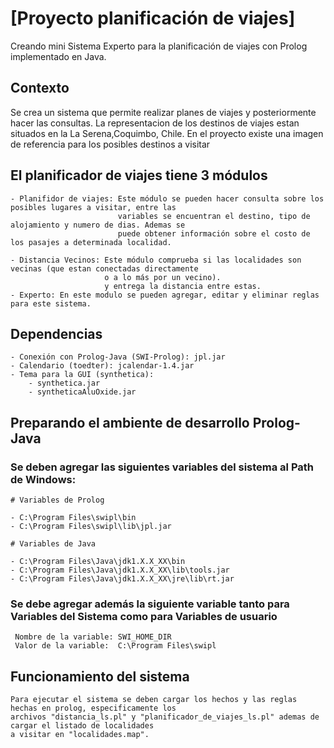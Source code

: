 # [Proyecto planificación de viajes]

Creando mini Sistema Experto para la planificación de viajes con Prolog implementado en Java.

## Contexto

Se crea un sistema que permite realizar planes de viajes y posteriormente hacer las consultas.
La representacion de los destinos de viajes estan situados en la La Serena,Coquimbo, Chile.
En el proyecto existe una imagen de referencia para los posibles destinos a visitar

## El planificador de viajes tiene 3 módulos

	- Planifidor de viajes: Este módulo se pueden hacer consulta sobre los posibles lugares a visitar, entre las 
							variables se encuentran el destino, tipo de alojamiento y numero de dias. Ademas se 
							puede obtener información sobre el costo de los pasajes a determinada localidad.
							
	- Distancia Vecinos: Este módulo comprueba si las localidades son vecinas (que estan conectadas directamente
						 o a lo más por un vecino).
						 y entrega la distancia entre estas.
	- Experto: En este modulo se pueden agregar, editar y eliminar reglas para este sistema. 

## Dependencias

	- Conexión con Prolog-Java (SWI-Prolog): jpl.jar
	- Calendario (toedter): jcalendar-1.4.jar
	- Tema para la GUI (synthetica):  
		- synthetica.jar 
		- syntheticaAluOxide.jar 

## Preparando el ambiente de desarrollo Prolog-Java

### Se deben agregar las siguientes variables del sistema al Path de Windows:

	# Variables de Prolog

	- C:\Program Files\swipl\bin
	- C:\Program Files\swipl\lib\jpl.jar

	# Variables de Java

	- C:\Program Files\Java\jdk1.X.X_XX\bin
	- C:\Program Files\Java\jdk1.X.X_XX\lib\tools.jar
	- C:\Program Files\Java\jdk1.X.X_XX\jre\lib\rt.jar


### Se debe agregar además la siguiente variable tanto para Variables del Sistema como para Variables de usuario

	 Nombre de la variable: SWI_HOME_DIR
	 Valor de la variable:  C:\Program Files\swipl
	 
## Funcionamiento del sistema

	Para ejecutar el sistema se deben cargar los hechos y las reglas hechas en prolog, especificamente los
	archivos "distancia_ls.pl" y "planificador_de_viajes_ls.pl" ademas de cargar el listado de localidades 
	a visitar en "localidades.map".